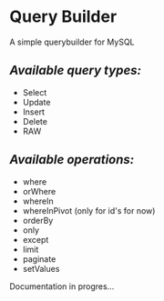 # Query Builder
A simple querybuilder for MySQL

## *Available query types:*
- Select
- Update
- Insert
- Delete
- RAW

## *Available operations:*
- where
- orWhere
- whereIn
- whereInPivot (only for id's for now)
- orderBy
- only
- except
- limit
- paginate
- setValues

Documentation in progres...
